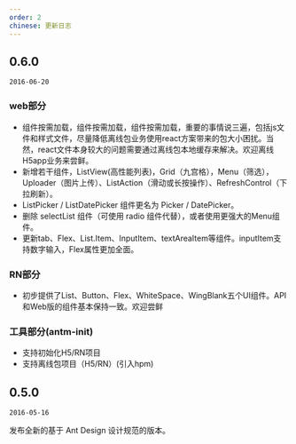 ```yaml
---
order: 2
chinese: 更新日志
---
```


## 0.6.0

`2016-06-20`

### web部分
- 组件按需加载，组件按需加载，组件按需加载，重要的事情说三遍，包括js文件和样式文件，尽量降低离线包业务使用react方案带来的包大小困扰。当然，react文件本身较大的问题需要通过离线包本地缓存来解决。欢迎离线H5app业务来尝鲜。
-  新增若干组件，ListView(高性能列表)，Grid（九宫格），Menu（筛选），Uploader（图片上传）、ListAction（滑动或长按操作）、RefreshControl（下拉刷新）。
- ListPicker / ListDatePicker 组件更名为 Picker / DatePicker。
- 删除 selectList 组件（可使用 radio 组件代替），或者使用更强大的Menu组件。
- 更新tab、Flex、List.Item、InputItem、textAreaItem等组件。inputItem支持数字输入，Flex属性更加全面。

### RN部分
- 初步提供了List、Button、Flex、WhiteSpace、WingBlank五个UI组件。API和Web版的组件基本保持一致。欢迎尝鲜

### 工具部分(antm-init)

- 支持初始化H5/RN项目
- 支持离线包项目（H5/RN）(引入hpm)

## 0.5.0

`2016-05-16`

发布全新的基于 Ant Design 设计规范的版本。
